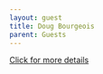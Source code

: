 ```yaml
---
layout: guest
title: Doug Bourgeois
parent: Guests
---
```



<div class="badge-base LI-profile-badge" data-locale="en_US" data-size="medium" data-theme="light" data-type="VERTICAL" data-vanity="dougbourgeois" data-version="v1"><a class="badge-base__link LI-simple-link" href="https://www.linkedin.com/in/dougbourgeois?trk=profile-badge">Click for more details</a></div>


